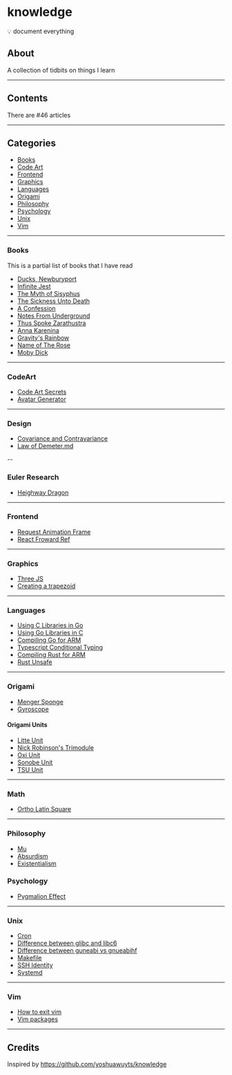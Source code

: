# knowledge
💡 document everything

## About

A collection of tidbits on things I learn

---

## Contents

There are #46 articles

---

## Categories

- [Books](#books)
- [Code Art](#CodeArt)
- [Frontend](#Frontend)
- [Graphics](#graphics)
- [Languages](#languages)
- [Origami](#origami)
- [Philosophy](#philosophy)
- [Psychology](#psychology)
- [Unix](#unix)
- [Vim](#vim)

---

### Books

This is a partial list of books that I have read

- [Ducks, Newburyport](/books/experimental/ducks-newburyport.yml)
- [Infinite Jest](/books/experimental/infinite-jest.yml)
- [The Myth of Sisyphus](/books/absurdism/the-myth-of-sisyphus.yml)
- [The Sickness Unto Death](/books/absurdism/the-sickness-unto-death.yml)
- [A Confession](/books/existentialism/a-confession.yml)
- [Notes From Underground](/books/existentialism/notes-from-underground.yml)
- [Thus Spoke Zarathustra](/books/philosophy/thus-spoke-zarathustra.yml)
- [Anna Karenina](/books/realism/anna-karenina.yml)
- [Gravity's Rainbow](/books/fiction/gravity-s-rainbow.yml)
- [Name of The Rose](/books/fiction/name-of-the-rose.yml)
- [Moby Dick](/books/fiction/moby-dick.yml)

---

### CodeArt

- [Code Art Secrets](/code-art/code-art-secrets.md)
- [Avatar Generator](/code-art/avatar-generator.md)

---

### Design

- [Covariance and Contravariance](/design/covariance-and-contravariance.md)
- [Law of Demeter.md](/design/law-of-demeter.md)

--

### Euler Research

- [Heighway Dragon](/euler-research/heighway-dragon/README.md)

---

### Frontend

- [Request Animation Frame](/frontend/browser/raf.md)
- [React Froward Ref](/frontend/react/forward-ref.md)

---

### Graphics

- [Three JS](/graphics/three-js.md)
- [Creating a trapezoid](/graphics/creating-a-trapezoid.md)

---

### Languages

- [Using C Libraries in Go](/languages/go/cgo/using-c-libraries-in-go.md)
- [Using Go Libraries in C](/languages/go/cgo/using-go-libraries-in-c.md)
- [Compiling Go for ARM](/languages/go/cross-compilation/ARM.md)
- [Typescript Conditional Typing](/languages/typescript/conditional-typing.md)
- [Compiling Rust for ARM](/languages/rust/cross-compilation/ARM.md)
- [Rust Unsafe](/languages/rust/unsafe.md)

---

### Origami

- [Menger Sponge](/origami/fractals/menger-sponge.md)
- [Gyroscope](/origami/cubes/gyroscope.md)

#### Origami Units

- [Litte Unit](origami/units/little-unit.md)
- [Nick Robinson's Trimodule](origami/units/nick-trimodule.md)
- [Oxi Unit](origami/units/oxi.md)
- [Sonobe Unit](origami/units/sonobe.md)
- [TSU Unit](origami/units/tsu.md)

---

### Math

- [Ortho Latin Square](/math/ortho-latin-square.md)

---

### Philosophy

- [Mu](/philosophy/mu.md)
- [Absurdism](/philosophy/absurdism.md)
- [Existentialism](/philosophy/existentialism.md)

### Psychology

- [Pygmalion Effect](/psychology/pygmalion-effect.md)

---

### Unix

- [Cron](/unix/cron.md)
- [Difference between glibc and libc6](/unix/diff-libgc-and-libc6.md)
- [Difference between guneabi vs gnueabihf](/unix/gnueabi-vs-gnueabihf.md)
- [Makefile](/unix/makefile.md)
- [SSH Identity](/unix/ssh-identity.md)
- [Systemd](unix/systemd.md)

---

### Vim

- [How to exit vim](/vim/how-to-close.md)
- [Vim packages](/vim/vim-packages.md)

---

## Credits

Inspired by https://github.com/yoshuawuyts/knowledge
